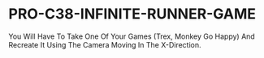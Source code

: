 # PRO-C38-INFINITE-RUNNER-GAME
You Will Have To Take One Of Your Games (Trex, Monkey Go Happy) And Recreate It Using The Camera Moving In The X-Direction.
